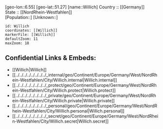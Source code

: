 ﻿---
location: [51.27,6.55] 
mapzoom: [7,12] 
mapmarker: city 
type: City
tags:
- geo/City


SpocWebEntityId: 35622
isDeleted: false
confidential: public

---
[geo-lon::6.55] 
[geo-lat::51.27] 
[name::Willich] 
Country :: [[Germany]]  
State :: [[NordRhein-Westfahlen]]  
[Population::] 
[Unknown::] 


```leaflet
id: Willich
coordinates: [[Willich]] 
markerFile: [[Willich]] 
defaultZoom: 11 
maxZoom: 18
```


## Confidential Links & Embeds: 
- [[Willich|Willich]]  
- [[../../../../../../../../_internal/geo/Continent/Europe/Germany/West/NordRhein-Westfahlen/City/Willich.internal|Willich.internal]] 
- [[../../../../../../../../_protect/geo/Continent/Europe/Germany/West/NordRhein-Westfahlen/City/Willich.protect|Willich.protect]] 
- [[../../../../../../../../_private/geo/Continent/Europe/Germany/West/NordRhein-Westfahlen/City/Willich.private|Willich.private]] 
- [[../../../../../../../../_personal/geo/Continent/Europe/Germany/West/NordRhein-Westfahlen/City/Willich.personal|Willich.personal]] 
- [[../../../../../../../../_secret/geo/Continent/Europe/Germany/West/NordRhein-Westfahlen/City/Willich.secret|Willich.secret]] 
